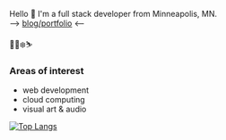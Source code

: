 Hello 👋 I'm a full stack developer from Minneapolis, MN.  
--> [blog/portfolio](https://coryjquirk.netlify.app/home) <--   

🌲🛶❄️⛷️   
### Areas of interest
* web development  
* cloud computing  
* visual art & audio  

[![Top Langs](https://github-readme-stats.vercel.app/api/top-langs/?username=coryjquirk&layout=compact&theme=react&langs_count=10&hide=sass)](https://github.com/anuraghazra/github-readme-stats)  
